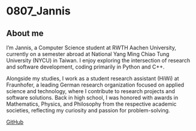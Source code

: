 # 0807_Jannis 




## About me
I’m Jannis, a Computer Science student at RWTH Aachen University, currently on a semester abroad at National Yang Ming Chiao Tung University (NYCU) in Taiwan. I enjoy exploring the intersection of research and software development, coding primarily in Python and C++.

Alongside my studies, I work as a student research assistant (HiWi) at Fraunhofer, a leading German research organization focused on applied science and technology, where I contribute to research projects and software solutions. Back in high school, I was honored with awards in Mathematics, Physics, and Philosophy from the respective academic societies, reflecting my curiosity and passion for problem-solving.

[GitHub](https://github.com/ThePhykon)
